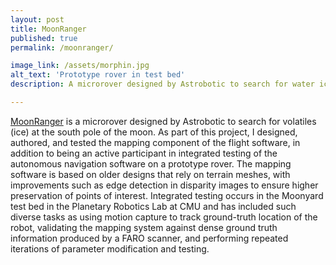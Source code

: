 ```yaml
---
layout: post
title: MoonRanger
published: true
permalink: /moonranger/

image_link: /assets/morphin.jpg
alt_text: 'Prototype rover in test bed'
description: A microrover designed by Astrobotic to search for water ice at the south pole of the moon. As part of this project, I designed, authored, and tested the mapping component of the flight software, in addition to being an active participant in integrated testing of the autonomous navigation software on a prototype rover.

---
```


[MoonRanger](https://labs.ri.cmu.edu/moonranger/) is a microrover designed by Astrobotic to search for volatiles (ice) at the south pole of the moon. As part of this project, I designed, authored, and tested the mapping component of the flight software, in addition to being an active participant in integrated testing of the autonomous navigation software on a prototype rover. The mapping software is based on older designs that rely on terrain meshes, with improvements such as edge detection in disparity images to ensure higher preservation of points of interest. Integrated testing occurs in the Moonyard test bed in the Planetary Robotics Lab at CMU and has included such diverse tasks as using motion capture to track ground-truth location of the robot, validating the mapping system against dense ground truth information produced by a FARO scanner, and performing repeated iterations of parameter modification and testing.
